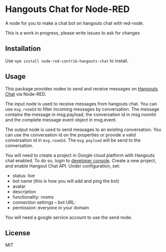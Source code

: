 # Hangouts Chat for Node-RED

A node for you to make a chat bot on hangouts chat with red-node.

This is a work in progress, please write issues to ask for changes

## Installation

Use `npm install node-red-contrib-hangouts-chat` to install.

## Usage

This package provides nodes to send and receive messages on [Hangouts Chat](https://chat.google.com/) via Node-RED. 

The input node is used to receive messages from hangouts chat. You can use `msg.roomId` to filter incoming messages by conversation. The message contains the message in msg.payload, the conversation id in msg.roomId and the complete message event object in msg.event.

The output node is used to send messages to an existing conversation. You can use the conversation id on the properties or provide a valid conversation id in `msg.roomId`. The `msg.payload` will be send to the conversation.

You will need to create a project in Google cloud platform with Hangouts chat enabled. To do so, login to [developer console](https://console.developers.google.com/). Create a new project, and enable Hangout Chat API. Under configuration, set:

* status: live
* bot name (this is how you will add and ping the bot)
* avatar
* description
* functionality: rooms
* connection settings – bot URL: <your node-red server HTTPS url>
* permission: everyone in your domain


You will need a google service account to use the send node.

## License

MIT

